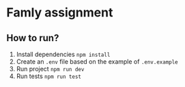 # Famly assignment

## How to run?

1. Install dependencies
   `npm install`
2. Create an `.env` file based on the example of `.env.example`
3. Run project
   `npm run dev`
4. Run tests
   `npm run test`
